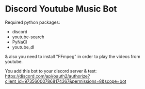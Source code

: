 # Discord Youtube Music Bot

Required python packages:
- discord
- youtube-search
- PyNaCl
- youtube_dl
 
& also you need to install "FFmpeg" in order to play the videos from youtube.





You add this bot to your discord server & test: https://discord.com/api/oauth2/authorize?client_id=973560007868174367&permissions=8&scope=bot
